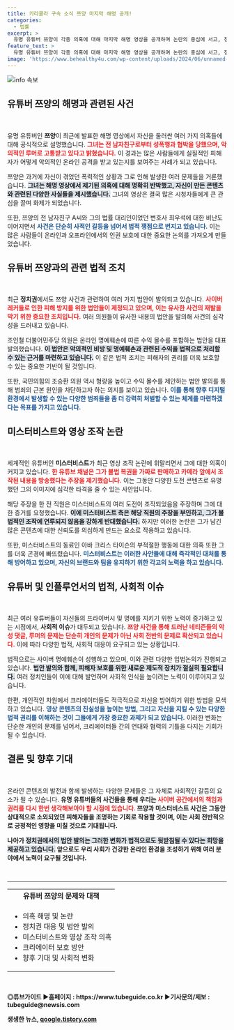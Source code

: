 ```yaml
---
title: 카라큘라 구속 소식 쯔양 마지막 해명 공개!
categories:
  - 법률
excerpt: >
  유명 유튜버 쯔양이 각종 의혹에 대해 마지막 해명 영상을 공개하며 논란의 중심에 서고, 정치권에서는 사이버 폭로 행위에 대한 법안이 발의됐다. 동시에 세계 1위 유튜버 미스터비스트는 영상 조작 의혹에 휘말리며 팬들의 이목을 끌고 있다.
feature_text: >
  유명 유튜버 쯔양이 각종 의혹에 대해 마지막 해명 영상을 공개하며 논란의 중심에 서고, 정치권에서는 사이버 폭로 행위에 대한 법안이 발의됐다. 동시에 세계 1위 유튜버 미스터비스트는 영상 조작 의혹에 휘말리며 팬들의 이목을 끌고 있다.
image: 'https://www.behealthy4u.com/wp-content/uploads/2024/06/unnamed-file.png'
---
```


<p><img src="https://www.behealthy4u.com/wp-content/uploads/2024/06/unnamed-file.png" alt="info 속보" /></p>

<h2 data-ke-size="size26">유튜버 쯔양의 해명과 관련된 사건</h2>

<p data-ke-size="size16">&nbsp;</p> 

<p>유명 유튜버인 <b>쯔양</b>이 최근에 발표한 해명 영상에서 자신을 둘러싼 여러 가지 의혹들에 대해 공식적으로 설명했습니다. <b><span style="color: #ee2323;">그녀는 전 남자친구로부터 성폭행과 협박을 당했으며, 악의적인 루머로 고통받고 있다고 밝혔습니다.</span></b> 이 경과는 많은 사람들에게 실질적인 피해자가 어떻게 악의적인 온라인 공격을 받고 있는지를 보여주는 사례가 되고 있습니다. </p>

<p>쯔양은 과거에 자신이 겪었던 폭력적인 상황과 그로 인해 발생한 여러 문제들을 거론했습니다. <b><span style="background-color: #21538527;">그녀는 해명 영상에서 제기된 의혹에 대해 명확히 반박했고, 자신이 만든 콘텐츠와 관련된 다양한 사실들을 제시했습니다.</span></b> 그녀의 영상은 결국 많은 시청자들에게 큰 관심을 끌며 화제가 되었습니다. </p>

<p>또한, 쯔양의 전 남자친구 A씨와 그의 법률 대리인이었던 변호사 최우석에 대한 비난도 이어지면서 <b><span style="color: #1a5490;">사건은 단순히 사적인 갈등을 넘어서 법적 쟁점으로 번지고 있습니다.</span></b> 이는 많은 사람들이 온라인과 오프라인에서의 인권 보호에 대한 중요한 논의를 가져오게 만들었습니다.</p>

<h2 data-ke-size="size26">유튜버 쯔양과의 관련 법적 조치</h2>

<p data-ke-size="size16">&nbsp;</p>

<p>최근 <b>정치권</b>에서도 쯔양 사건과 관련하여 여러 가지 법안이 발의되고 있습니다. <b><span style="color: #ee2323;">사이버 레커들로 인한 피해 방지를 위한 법안들이 제정되고 있으며, 이는 유사한 사건의 재발을 막기 위한 중요한 조치입니다.</span></b> 여러 의원들이 유사한 내용의 법안을 발의해 사건의 심각성을 드러내고 있습니다. </p>

<p>조인철 더불어민주당 의원은 온라인 명예훼손에 따른 수익 몰수를 포함하는 법안을 대표 발의했습니다. <b><span style="background-color: #21538527;">이 법안은 악의적인 비방 및 명예훼손과 관련된 수익을 법적으로 처리할 수 있는 근거를 마련하고 있습니다.</span></b> 이 같은 법적 조치는 피해자의 권리를 더욱 보호할 수 있는 중요한 기반이 될 것입니다. </p>

<p>또한, 국민의힘의 조승환 의원 역시 형량을 높이고 수익 몰수를 제안하는 법안 발의를 통해 범죄의 근본 원인을 차단하고자 하는 의지를 보이고 있습니다. <b><span style="color: #1a5490;">이를 통해 향후 디지털 환경에서 발생할 수 있는 다양한 범죄들을 좀 더 강력히 처벌할 수 있는 체계를 마련하겠다는 목표를 가지고 있습니다.</span></b></p>

<h2 data-ke-size="size26">미스터비스트와 영상 조작 논란</h2>

<p data-ke-size="size16">&nbsp;</p>

<p>세계적인 유튜버인 <b>미스터비스트</b>가 최근 영상 조작 논란에 휘말리면서 그에 대한 의혹이 커지고 있습니다. <b><span style="color: #ee2323;">한 유튜브 채널은 그가 불법 복권을 가짜로 판매하고 카메라 앞에서 조작된 내용을 방송했다는 주장을 제기했습니다.</span></b> 이는 그동안 다양한 도전 콘텐츠로 유명했던 그의 이미지에 심각한 타격을 줄 수 있는 사안입니다. </p>

<p>해당 주장을 한 전 직원은 미스터비스트의 여러 도전이 조작되었음을 주장하며 그에 대한 증거를 요청했습니다. <b><span style="background-color: #21538527;">이에 미스터비스트 측은 해당 직원의 주장을 부인하고, 그가 불법적인 조작에 연루되지 않음을 강하게 반대했습니다.</span></b> 하지만 이러한 논란은 그가 남긴 많은 콘텐츠에 대한 신뢰도를 의심하게 만드는 요소로 작용하고 있습니다. </p>

<p>또한, 미스터비스트의 동료인 아바 크리스 타이슨의 부적절한 행동에 대한 의혹 또한 그를 더욱 곤경에 빠뜨렸습니다. <b><span style="color: #1a5490;">미스터비스트는 이러한 사안들에 대해 즉각적인 대처를 통해 방어하고 있으며, 자신의 브랜드와 팀을 유지하기 위한 각고의 노력을 하고 있습니다.</span></b></p>

<h2 data-ke-size="size26">유튜버 및 인플루언서의 법적, 사회적 이슈</h2>

<p data-ke-size="size16">&nbsp;</p>

<p>최근 여러 유튜버들이 자신들의 프라이버시 및 명예를 지키기 위한 노력이 증가하고 있는 시점에서, <b>사회적 이슈</b>가 대두되고 있습니다. <b><span style="color: #ee2323;">쯔양 사건을 통해 드러난 네티즌들의 악성 댓글, 루머의 문제는 단순히 개인의 문제가 아닌 사회 전반의 문제로 확산되고 있습니다.</span></b> 이에 따라 다양한 법적, 사회적 대응이 요구되고 있는 상황입니다.</p>

<p>법적으로는 사이버 명예훼손이 성행하고 있으며, 이와 관련 다양한 입법논의가 진행되고 있습니다. <b><span style="background-color: #21538527;">법안 발의와 함께, 피해자 보호를 위한 새로운 제도적 장치가 절실히 필요합니다.</span></b> 여러 정치인들이 이에 대해 발언하며 사회적 인식을 높이려는 노력이 이루어지고 있습니다. </p>

<p>한편, 개인적인 차원에서 크리에이터들도 적극적으로 자신을 방어하기 위한 방법을 모색하고 있습니다. <b><span style="color: #1a5490;">영상 콘텐츠의 진실성을 높이는 방법, 그리고 자신을 지킬 수 있는 다양한 법적 권리를 이해하는 것이 그들에게 가장 중요한 과제가 되고 있습니다.</span></b> 이러한 변화는 단순한 개인의 문제를 넘어서, 크리에이터들 간의 연대와 협력의 기틀을 다지는 기회가 될 수 있습니다.</p>

<h2 data-ke-size="size26">결론 및 향후 기대</h2>

<p data-ke-size="size16">&nbsp;</p>

<p>온라인 콘텐츠의 발전과 함께 발생하는 다양한 문제들은 그 자체로 사회적인 갈등의 요소가 될 수 있습니다. <b>유명 유튜버들의 사건들을 통해 우리는 <b><span style="color: #ee2323;">사이버 공간에서의 책임과 권리를 다시 한번 생각해보아야 할 시점에 있습니다.</span></b> 쯔양과 미스터비스트 사건은 그동안 상대적으로 소외되었던 피해자들을 조명하는 기회로 작용할 것이며, 이는 사회 전반적으로 긍정적인 영향을 미칠 것으로 기대됩니다. </p>

<p>나아가 <b><span style="background-color: #21538527;">정치권에서의 법안 발의는 그러한 변화가 법적으로도 뒷받침될 수 있다는 희망을 제공하고 있습니다.</span></b> 앞으로도 우리 사회가 건강한 온라인 환경을 조성하기 위해 여러 분야에서 노력이 요구될 것입니다. </p>

<p data-ke-size="size16">&nbsp;</p> 

<hr>

<table style="width:100%">
    <tr>
        <td style="text-align: center; height: 17px;"><b>유튜버 쯔양의 문제와 대책</b></td>
    </tr>
    <tr>
        <td><ul>
            <li>의혹 해명 및 논란</li>
            <li>정치권 대응 및 법안 발의</li>
            <li>미스터비스트와 영상 조작 의혹</li>
            <li>크리에이터 보호 방안</li>
            <li>향후 기대 및 사회적 변화</li>
        </ul>
        </td>
    </tr>
</table> 

<p data-ke-size="size16">&nbsp;</p> 

<p>◎튜브가이드 ▶홈페이지 : https://www.tubeguide.co.kr ▶기사문의/제보 : tubeguide@newsis.com</p>
생생한 뉴스, <a href="https://qoogle.tistory.com" rel="dofollow">qoogle.tistory.com</a>



